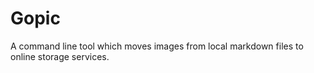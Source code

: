 # Gopic

A command line tool which moves images from local markdown files to online storage services.
